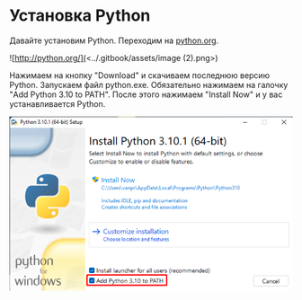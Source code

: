 # Установка Python

Давайте установим Python. Переходим на [python.org](https://www.python.org).&#x20;

![http://python.org/](<../.gitbook/assets/image (2).png>)

Нажимаем на кнопку "Download" и скачиваем последнюю версию Python. Запускаем файл python.exe. Обязательно нажимаем на галочку "Add Python 3.10 to PATH". После этого нажимаем "Install Now" и у вас устанавливается Python.

![Установка Python ](<../.gitbook/assets/image (5).png>)
